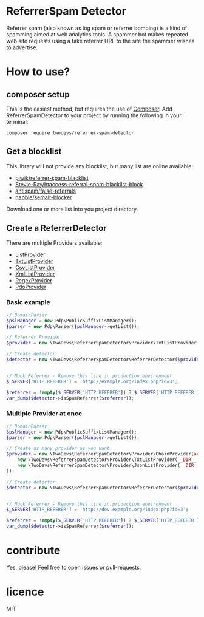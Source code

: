 ReferrerSpam Detector
==============

Referrer spam (also known as log spam or referrer bombing) is a kind of spamming aimed at web analytics tools. 
A spammer bot makes repeated web site requests using a fake referrer URL to the site the spammer wishes to advertise.

# How to use?

## composer setup

This is the easiest method, but requires the use of [Composer](http://getcomposer.org). Add ReferrerSpamDetector to your
project by running the following in your terminal:

```shell
composer require twodevs/referrer-spam-detector
```

## Get a blocklist

This library will not provide any blocklist, but many list are online available:

- [piwik/referrer-spam-blacklist](https://raw.githubusercontent.com/piwik/referrer-spam-blacklist/master/spammers.txt)
- [Stevie-Ray/htaccess-referral-spam-blacklist-block](https://raw.githubusercontent.com/Stevie-Ray/htaccess-referral-spam-blacklist-block/master/.htaccess)
- [antispam/false-referrals](https://raw.githubusercontent.com/antispam/false-referrals/master/false-referrals.txt)
- [nabble/semalt-blocker](https://raw.githubusercontent.com/nabble/semalt-blocker/master/domains/blocked)

Download one or more list into you project directory.

## Create a ReferrerDetector
There are multiple Providers available:

- [ListProvider](https://github.com/Zeichen32/ReferrerSpamDetector/master/src/Provider/ListProvider.php)
- [TxtListProvider](https://github.com/Zeichen32/ReferrerSpamDetector/master/src/Provider/TxtListProvider.php)
- [CsvListProvider](https://github.com/Zeichen32/ReferrerSpamDetector/master/src/Provider/CsvListProvider.php)
- [XmlListProvider](https://github.com/Zeichen32/ReferrerSpamDetector/master/src/Provider/XmlListProvider.php)
- [RegexProvider](https://github.com/Zeichen32/ReferrerSpamDetector/master/src/Provider/RegexProvider.php)
- [PdoProvider](https://github.com/Zeichen32/ReferrerSpamDetector/master/src/Provider/PdoProvider.php)

### Basic example
```php
// DomainParser
$pslManager = new Pdp\PublicSuffixListManager();
$parser = new Pdp\Parser($pslManager->getList());

// Referrer Provider
$provider = new \TwoDevs\ReferrerSpamDetector\Provider\TxtListProvider(__DIR__.'/data/blocked.txt');

// Create detector
$detector = new \TwoDevs\ReferrerSpamDetector\ReferrerDetector($provider, $parser);


// Mock Referrer - Remove this line in production environment
$_SERVER['HTTP_REFERER'] = 'http://example.org/index.php?id=3';

$referrer = !empty($_SERVER['HTTP_REFERER']) ? $_SERVER['HTTP_REFERER'] : '';
var_dump($detector->isSpamReferrer($referrer));
```

### Multiple Provider at once
```php
// DomainParser
$pslManager = new Pdp\PublicSuffixListManager();
$parser = new Pdp\Parser($pslManager->getList());

// Create as many provider as you want
$provider = new \TwoDevs\ReferrerSpamDetector\Provider\ChainProvider(array(
    new \TwoDevs\ReferrerSpamDetector\Provider\TxtListProvider(__DIR__.'/data/blocked.txt'),
    new \TwoDevs\ReferrerSpamDetector\Provider\JsonListProvider(__DIR__.'/data/blocked.json'),
));

// Create detector
$detector = new \TwoDevs\ReferrerSpamDetector\ReferrerDetector($provider, $parser);


// Mock Referrer - Remove this line in production environment
$_SERVER['HTTP_REFERER'] = 'http://dev.example.org/index.php?id=3';

$referrer = !empty($_SERVER['HTTP_REFERER']) ? $_SERVER['HTTP_REFERER'] : '';
var_dump($detector->isSpamReferrer($referrer));
```

# contribute

Yes, please! Feel free to open issues or pull-requests.

# licence

MIT